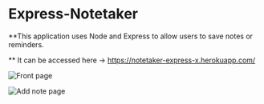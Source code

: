 # Express-Notetaker

**This application uses Node and Express to allow users to save notes or reminders.

** It can be accessed here -> https://notetaker-express-x.herokuapp.com/

![Front page](public\frontpage.png)

![Add note page](public\addnote.png)
